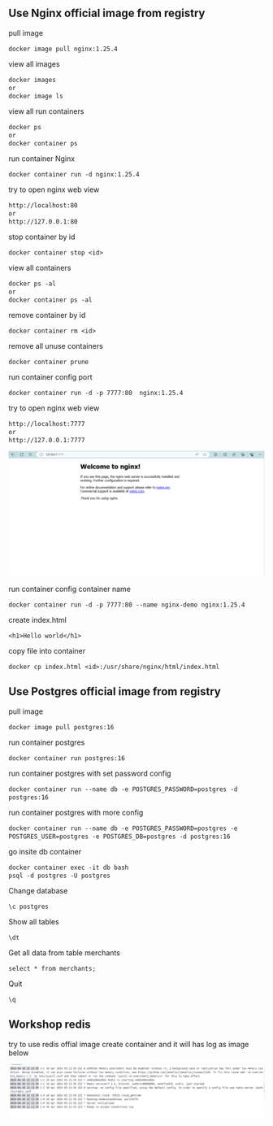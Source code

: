 ## Use Nginx official image from registry

pull image
```
docker image pull nginx:1.25.4
```

view all images
```
docker images
or
docker image ls
```

view all run containers
```
docker ps
or
docker container ps
```

run container Nginx
```
docker container run -d nginx:1.25.4
```

try to open nginx web view
```
http://localhost:80
or
http://127.0.0.1:80
```

stop container by id
```
docker container stop <id>
```

view all containers
```
docker ps -al
or
docker container ps -al
```

remove container by id
```
docker container rm <id>
```

remove all unuse containers
```
docker container prune
```

run container config port
```
docker container run -d -p 7777:80  nginx:1.25.4
```

try to open nginx web view
```
http://localhost:7777
or
http://127.0.0.1:7777
```

![alt text](nginx-web.PNG)

run container config container name
```
docker container run -d -p 7777:80 --name nginx-demo nginx:1.25.4
```

create index.html
```
<h1>Hello world</h1>
``` 

copy file into container
```
docker cp index.html <id>:/usr/share/nginx/html/index.html
```

## Use Postgres official image from registry

pull image
```
docker image pull postgres:16
```

run container postgres
```
docker container run postgres:16
```

run container postgres with set password config
```
docker container run --name db -e POSTGRES_PASSWORD=postgres -d postgres:16
```

run container postgres with more config
```
docker container run --name db -e POSTGRES_PASSWORD=postgres -e POSTGRES_USER=postgres -e POSTGRES_DB=postgres -d postgres:16
```

go insite db container
```
docker container exec -it db bash
psql -d postgres -U postgres
```

Change database
```
\c postgres
```

Show all tables
```
\dt
```

Get all data from table merchants
```
select * from merchants;
```

Quit
```
\q
```

## Workshop redis

try to use redis offial image create container and it will has log as image below

![alt text](redis.PNG)